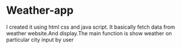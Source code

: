 # Weather-app
I created it using html css and java script. It basically fetch data from weather website.And display.The main function is show weather on particular city input by user
